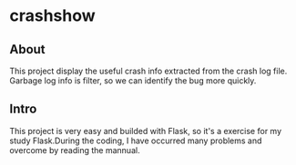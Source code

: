 # crashshow 


## About

This project display the useful crash info extracted from the crash log file.
Garbage log info is filter, so we can identify the bug more quickly.

## Intro

This project is very easy and  builded with Flask, so it's a exercise for 
my study Flask.During the coding, I have occurred many problems and overcome
by reading the mannual.

